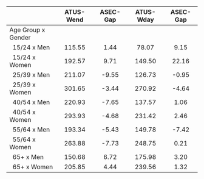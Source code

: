
|                      |    ATUS-Wend |     ASEC-Gap |    ATUS-Wday |     ASEC-Gap |
| -------------------- | :----------: | :----------: | :----------: | :----------: |
| Age Group x Gender   |              |              |              |              |
| &nbsp;&nbsp;15/24 x Men |       115.55 |         1.44 |        78.07 |         9.15 |
| &nbsp;&nbsp;15/24 x Women |       192.57 |         9.71 |       149.50 |        22.16 |
| &nbsp;&nbsp;25/39 x Men |       211.07 |        -9.55 |       126.73 |        -0.95 |
| &nbsp;&nbsp;25/39 x Women |       301.65 |        -3.44 |       270.92 |        -4.64 |
| &nbsp;&nbsp;40/54 x Men |       220.93 |        -7.65 |       137.57 |         1.06 |
| &nbsp;&nbsp;40/54 x Women |       293.93 |        -4.68 |       231.42 |         2.46 |
| &nbsp;&nbsp;55/64 x Men |       193.34 |        -5.43 |       149.78 |        -7.42 |
| &nbsp;&nbsp;55/64 x Women |       263.88 |        -7.73 |       248.75 |         0.21 |
| &nbsp;&nbsp;65+ x Men |       150.68 |         6.72 |       175.98 |         3.20 |
| &nbsp;&nbsp;65+ x Women |       205.85 |         4.44 |       239.56 |         1.32 |

